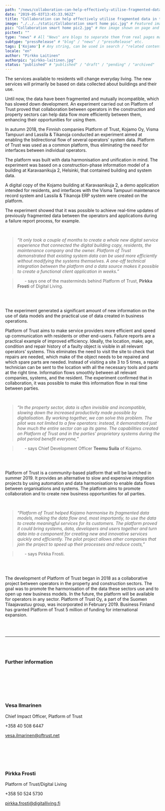 ```yaml
---
path: "/news/collaboration-can-help-effectively-utilise-fragmented-data-in-the-property-sector" # path to where you want blog to be published aka https://www.platformoftrust.net//blogs/sport-venue
date: "2019-05-03T13:45:33.962Z"
title: "Collaboration can help effectively utilise fragmented data in the property sector"
image: "./../../static/Collaboration smart home pic.jpg" # Featured image shown on page and listings. Save in same folder. Don't use svg.
pic: "Collaboration smart home pic2.jpg" # Hex image shown on page and listings. No path, just filename. Save in same folder. Don't use svg.
pictext: ""
type: "news" # All "News" are blogs to separate them from real pages made with MarkDown, so that they appear in blog listings etc.
subtype: "pressRelease" # "blog" / "news" / "pressRelease" etc.
tags: ['Kojamo'] # Any string, can be used in search / "related content"
locale: "en"
author: "Pirkko Laitinen"
authorpic: "pirkko-laitinen.jpg"
status: "published" # "published" / "draft" / "pending" / "archived"
---
```

The services available to residents will change everyday living. The new services will primarily be based on data collected about buildings and their use.

Until now, the data have been fragmented and mutually incompatible, which has slowed down development. An experiment carried out on Platform of Trust proved that collaboration between operators in the construction and property sectors can help data flow more efficiently between them, enhancing their opportunities for using them.

In autumn 2018, the Finnish companies Platform of Trust, Kojamo Oy, Visma Tampuuri and Lassila & Tikanoja conducted an experiment aimed at enabling the bidirectional flow of several operators’ system data. Platform of Trust was used as a common platform, thus eliminating the need for interfaces between individual operators.

The platform was built with data harmonisation and unification in mind. The experiment was based on a construction-phase information model of a building at Karavaanikuja 2, Helsinki, that contained building and system data.

A digital copy of the Kojamo building at Karavaanikuja 2, a demo application intended for residents, and interfaces with the Visma Tampuuri maintenance record system and Lassila & Tikanoja ERP system were created on the platform.

The experiment showed that it was possible to achieve real-time updates of previously fragmented data between the operators and applications during a failure report process, for example.

<br/>

>_“It only took a couple of months to create a whole new digital service experience that connected the digital building copy, residents, the maintenance company and the owner. Platform of Trust demonstrated that existing system data can be used more efficiently without modifying the systems themselves. A one-off technical integration between the platform and a data source makes it possible to create a functional client application in weeks.”_

>&nbsp;&nbsp;&nbsp;&nbsp;&nbsp;&nbsp;- says one of the masterminds behind Platform of Trust, **Pirkka Frosti** of Digital Living.



<br/><br/>

The experiment generated a significant amount of new information on the use of data models and the practical use of data created in business operations.

Platform of Trust aims to make service providers more efficient and speed up communication with residents or other end-users. Failure reports are a practical example of improved efficiency. Ideally, the location, make, age, condition and repair history of a faulty object is visible in all relevant operators’ systems. This eliminates the need to visit the site to check that repairs are needed, which make of the object needs to be repaired and which spare parts are needed. Instead of visiting a site 3 to 5 times, a repair technician can be sent to the location with all the necessary tools and parts at the right time. Information flows smoothly between all relevant companies, systems, and the resident. The experiment confirmed that in collaboration, it was possible to make this information flow in real time between parties.

<br/>


>_“In the property sector, data is often invisible and incompatible, slowing down the increased productivity made possible by digitalisation. By working together, we can solve this problem. The pilot was not limited to a few operators: instead, it demonstrated just how much the entire sector can up its game. The capabilities created on Platform of Trust and in the parties’ proprietary systems during the pilot period benefit everyone,”_

>&nbsp;&nbsp;&nbsp;&nbsp;&nbsp;&nbsp;- says Chief Development Officer **Teemu Suila** of Kojamo.




<br/><br/>

Platform of Trust is a community-based platform that will be launched in summer 2019. It provides an alternative to slow and expensive integration projects by using automation and data harmonisation to enable data flows between organisations and systems. The platform aims to promote collaboration and to create new business opportunities for all parties.

<br/>

>_“Platform of Trust helped Kojamo harmonise its fragmented data models, making the data flow and, most importantly, to use the data to create meaningful services for its customers. The platform proved it could bring systems, data, developers and users together and turn data into a component for creating new and innovative services quickly and efficiently. The pilot project allows other companies that join the project to speed up their processes and reduce costs,”_

>&nbsp;&nbsp;&nbsp;&nbsp;&nbsp;&nbsp;- says Pirkka Frosti.

<br/><br/>

The development of Platform of Trust began in 2018 as a collaborative project between operators in the property and construction sectors. The goal was to promote the harmonisation of the data these sectors use and to open up new business models. In the future, the platform will be available for operators in any sector. Platform of Trust Oy, a part of the Suomen Tilaajavastuu group, was incorporated in February 2019. Business Finland has granted Platform of Trust 5 million of funding for international expansion.

<br/><br/>

<hr/>

<br/><br/>

### Further information

<br/><br/>

<br/>

<br/>

### **Vesa Ilmarinen**

Chief Impact Officer, Platform of Trust

+358 40 508 6447

vesa.ilmarinen@oftrust.net

<br/><br/><br/><br/>

### **Pirkka Frosti**

Platform of Trust/Digital Living

+358 50 524 5730

pirkka.frosti@digitalliving.fi
